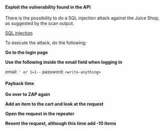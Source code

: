 #### Exploit the vulnerability found in the API

There is the possibility to do a SQL injection attack against the Juice Shop, as suggested by the scan output.

[SQL injection](https://www.w3schools.com/sql/sql_injection.asp)

To execute the attack, do the following:

**Go to the login page**

**Use the following inside the email field when logging in**

email: ```' or 1=1--```
password: ```<write-anything>```

#### Payback time

**Go over to ZAP again**

**Add an item to the cart and look at the request**

**Open the request in the repeater**

**Resent the request, although this time add -10 items**
